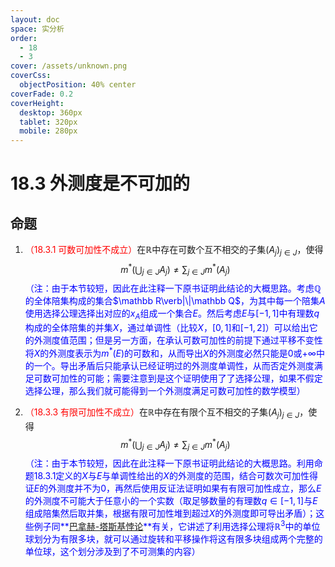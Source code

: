 ```yaml
---
layout: doc
space: 实分析
order:
  - 18
  - 3
cover: /assets/unknown.png
coverCss:
  objectPosition: 40% center
coverFade: 0.2
coverHeight:
  desktop: 360px
  tablet: 320px
  mobile: 280px
---
```

# 18.3 外测度是不可加的

## 命题

1. <span style="color:red">（18.3.1 可数可加性不成立）</span>在$\mathbb R$中存在可数个互不相交的子集$(A_j)_{j\in J}$，使得
   $$
   m^*\left(\bigcup_{j\in J}A_j\right)\ne\sum_{j\in J}m^*(A_j)
   $$
   <span style="color:blue">（注：由于本节较短，因此在此注释一下原书证明此结论的大概思路。考虑$\mathbb Q$的全体陪集构成的集合$\mathbb R\verb|\|\mathbb Q$，为其中每一个陪集$A$使用选择公理选择出对应的$x_A$组成一个集合$E$。然后考虑$E$与$[-1,1]$中有理数$q$构成的全体陪集的并集$X$，通过单调性（比较$X$，$[0,1]$和$[-1,2]$）可以给出它的外测度值范围；但是另一方面，在承认可数可加性的前提下通过平移不变性将$X$的外测度表示为$m^*(E)$的可数和，从而导出$X$的外测度必然只能是$0$或$+\infty$中的一个。导出矛盾后只能承认已经证明过的外测度单调性，从而否定外测度满足可数可加性的可能；需要注意到是这个证明使用了了选择公理，如果不假定选择公理，那么我们就可能得到一个外测度满足可数可加性的数学模型）</span>

2. <span style="color:red">（18.3.3 有限可加性不成立）</span>在$\mathbb R$中存在有限个互不相交的子集$(A_j)_{j\in J}$，使得
   $$
   m^*\left(\bigcup_{j\in J}A_j\right)\ne\sum_{j\in J}m^*(A_j)
   $$
   <span style="color:blue">（注：由于本节较短，因此在此注释一下原书证明此结论的大概思路。利用命题18.3.1定义的$X$与$E$与单调性给出的$X$的外测度的范围，结合可数次可加性得证$E$的外测度并不为$0$，再然后使用反证法证明如果有有限可加性成立，那么$E$的外测度不可能大于任意小的一个实数（取足够数量的有理数$q\in[-1,1]$与$E$组成陪集然后取并集，根据有限可加性堆到超过$X$的外测度即可导出矛盾）；这些例子同**[巴拿赫-塔斯基悖论](https://en.m.wikipedia.org/wiki/Banach%E2%80%93Tarski_paradox)**有关，它讲述了利用选择公理将$\mathbb R^3$中的单位球划分为有限多块，就可以通过旋转和平移操作将这有限多块组成两个完整的单位球，这个划分涉及到了不可测集的内容）</span>



